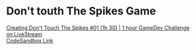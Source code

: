 # Don't touth The Spikes Game

<a href="https://www.youtube.com/watch?v=1Nk2T05nMDE" target="_blank">Creating Don't Touch The Spikes #01 (1h 30) | 1 hour GameDev Challenge on LiveStream</a>
</br>
<a href="https://codesandbox.io/s/dont-touch-the-spikes-iwr4y" target="_blank">CodeSandbox Link</a>


